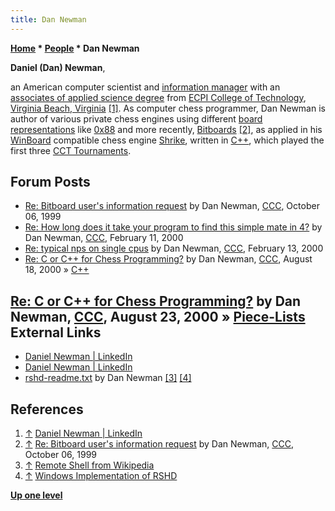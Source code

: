 ```yaml
---
title: Dan Newman
---
```

**[Home](Home "Home") * [People](People "People") * Dan Newman**

**Daniel (Dan) Newman**,

an American computer scientist and [information manager](https://en.wikipedia.org/wiki/Information_management) with an [associates of applied science degree](https://en.wikipedia.org/wiki/Associate_degree) from [ECPI College of Technology](https://en.wikipedia.org/wiki/ECPI_University),
[Virginia Beach, Virginia](https://en.wikipedia.org/wiki/Virginia_Beach,_Virginia) <a id="cite-note-1" href="#cite-ref-1">[1]</a>.
As computer chess programmer, Dan Newman is author of various private chess engines using different [board representations](Board_Representation "Board Representation") like [0x88](0x88 "0x88") and more recently, [Bitboards](Bitboards "Bitboards") <a id="cite-note-2" href="#cite-ref-2">[2]</a>,
as applied in his [WinBoard](WinBoard "WinBoard") compatible chess engine [Shrike](Shrike "Shrike"), written in [C++](Cpp "Cpp"), which played the first three [CCT Tournaments](CCT_Tournaments "CCT Tournaments").

## Forum Posts

- [Re: Bitboard user's information request](https://www.stmintz.com/ccc/index.php?id=71984) by Dan Newman, [CCC](CCC "CCC"), October 06, 1999
- [Re: How long does it take your program to find this simple mate in 4?](https://www.stmintz.com/ccc/index.php?id=96399) by Dan Newman, [CCC](CCC "CCC"), February 11, 2000
- [Re: typical nps on single cpus](https://www.stmintz.com/ccc/index.php?id=96842) by Dan Newman, [CCC](CCC "CCC"), February 13, 2000
- [Re: C or C++ for Chess Programming?](https://www.stmintz.com/ccc/index.php?id=124999) by Dan Newman, [CCC](CCC "CCC"), August 18, 2000 » [C++](Cpp "Cpp")

## [Re: C or C++ for Chess Programming?](https://www.stmintz.com/ccc/index.php?id=125774) by Dan Newman, [CCC](CCC "CCC"), August 23, 2000 » [Piece-Lists](Piece-Lists "Piece-Lists") External Links

- [Daniel Newman | LinkedIn](https://www.linkedin.com/in/daniel-newman-2483147/)
- [Daniel Newman | LinkedIn](https://www.linkedin.com/in/daniel-newman-01a6b813/)
- [rshd-readme.txt](https://www.tim-mann.org/winboard/rshd-readme.txt) by Dan Newman <a id="cite-note-3" href="#cite-ref-3">[3]</a> <a id="cite-note-4" href="#cite-ref-4">[4]</a>

## References

1. <a id="cite-ref-1" href="#cite-note-1">↑</a> [Daniel Newman | LinkedIn](https://www.linkedin.com/in/daniel-newman-01a6b813/)
1. <a id="cite-ref-2" href="#cite-note-2">↑</a> [Re: Bitboard user's information request](https://www.stmintz.com/ccc/index.php?id=71984) by Dan Newman, [CCC](CCC "CCC"), October 06, 1999
1. <a id="cite-ref-3" href="#cite-note-3">↑</a> [Remote Shell from Wikipedia](https://en.wikipedia.org/wiki/Remote_Shell)
1. <a id="cite-ref-4" href="#cite-note-4">↑</a> [Windows Implementation of RSHD](http://rshd.sourceforge.net/)

**[Up one level](People "People")**

